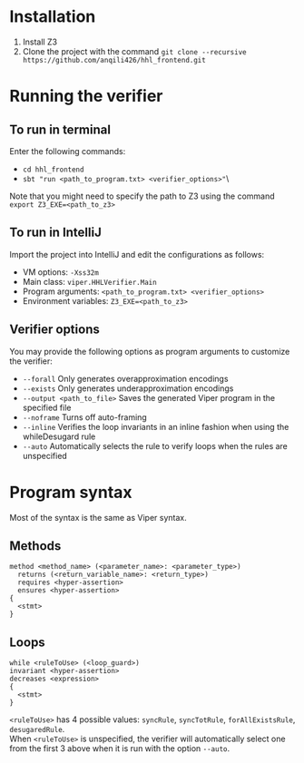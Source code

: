 # Installation
1. Install Z3
2. Clone the project with the command `git clone --recursive https://github.com/anqili426/hhl_frontend.git`

# Running the verifier
## To run in terminal
Enter the following commands: 
- `cd hhl_frontend`
- `sbt "run <path_to_program.txt> <verifier_options>"`\

Note that you might need to specify the path to Z3 using the command `export Z3_EXE=<path_to_z3>`

## To run in IntelliJ
Import the project into IntelliJ and edit the configurations as follows:
- VM options: `-Xss32m`
- Main class: `viper.HHLVerifier.Main`
- Program arguments: `<path_to_program.txt> <verifier_options>`
- Environment variables: `Z3_EXE=<path_to_z3>`


## Verifier options
You may provide the following options as program arguments to customize the verifier:
- `--forall` Only generates overapproximation encodings
- `--exists` Only generates underapproximation encodings
- `--output <path_to_file>` Saves the generated Viper program in the specified file
- `--noframe` Turns off auto-framing
- `--inline` Verifies the loop invariants in an inline fashion when using the whileDesugard rule
- `--auto` Automatically selects the rule to verify loops when the rules are unspecified

# Program syntax
Most of the syntax is the same as Viper syntax. 

## Methods
```
method <method_name> (<parameter_name>: <parameter_type>)
  returns (<return_variable_name>: <return_type>)
  requires <hyper-assertion>
  ensures <hyper-assertion>
{
  <stmt>
}
```

## Loops
```
while <ruleToUse> (<loop_guard>)
invariant <hyper-assertion>
decreases <expression>
{
  <stmt>
}
```
`<ruleToUse>` has 4 possible values: `syncRule`, `syncTotRule`, `forAllExistsRule`, `desugaredRule`.\
When `<ruleToUse>` is unspecified, the verifier will automatically select one from the first 3 above when it is run with the option `--auto`.







   



